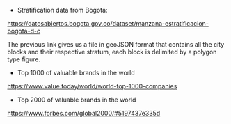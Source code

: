 * Stratification data from Bogota:

https://datosabiertos.bogota.gov.co/dataset/manzana-estratificacion-bogota-d-c

The previous link gives us a file in geoJSON format that contains all the city blocks and their respective stratum, each block is delimited by a polygon type figure.

* Top 1000 of valuable brands in the world

https://www.value.today/world/world-top-1000-companies


* Top 2000 of valuable brands in the world

https://www.forbes.com/global2000/#5197437e335d

